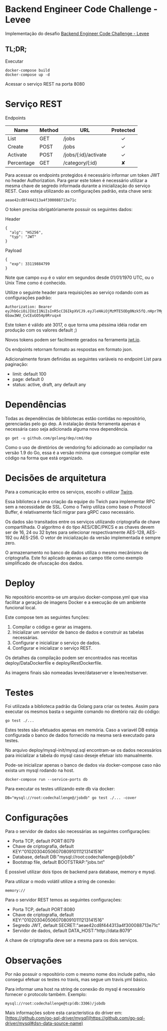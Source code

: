 # Backend Engineer Code Challenge - Levee

Implementação do desafio [Backend Engineer Code Challenge - Levee](https://github.com/EmpregoLigado/code-challenge)

## TL;DR;

Executar

```
docker-compose build
docker-compose up -d
```

Acessar o serviço REST na porta 8080

# Serviço REST

Endpoints

| Name       | Method    | URL                  | Protected |
| ---        | ---       | ---                  | :--:      |
| List       | GET       | /jobs                | ✓         |
| Create     | POST      | /jobs                | ✓         |
| Activate   | POST      | /jobs/{:id}/activate | ✓         |
| Percentage | GET       | /category/{:id}      | ✘         |

Para acessar os endpoints protegidos é necessário informar um token JWT no header Authorization.
Para gerar este token é necessário utilizar a mesma chave de segredo informada
durante a inicialização do serviço REST.
Caso esteja utilizando as configurações padrão, esta chave será:

```
aeae42cd8f444313a4f300088713e71c
```

O token precisa obrigatóriamente possuir os seguintes dados:

Header

```
{
  "alg": "HS256",
  "typ": "JWT"
}
```

Payload

```
{
  "exp": 33119884799
}
```

Note que campo ```exp``` é o valor em segundos desde 01/01/1970 UTC, ou o Unix Time como é conhecido. 

Utilize o seguinte header para requisições ao serviço rodando com as configurações padrão:

```
Authorization: Bearer eyJhbGciOiJIUzI1NiIsInR5cCI6IkpXVCJ9.eyJleHAiOjMzMTE5ODg0Nzk5fQ.nHpr7MgyjAIA_I1de-6baw3WU_CvCEuGO54p9Rruqx4
```

Este token é válido até 3017, o que torna uma péssima idéia rodar em produção com os valores default ;)


Novos tokens podem ser facilmente gerados na ferramenta [jwt.io](http://jwt.io).


Os endpoints retornam formato as respostas em formato json.

Adicionalmente foram definidas as seguintes variáveis no endpoint List para paginação:

- limit: default 100
- page: default 0
- status: active, draft, any default any



# Dependências

Todas as dependências de bibliotecas estão contidas no repositório, gerenciadas pelo go dep. 
A instalação desta ferramenta apenas é necessária caso seja adicionada alguma
nova dependência.

```
go get -u github.com/golang/dep/cmd/dep
```

Como o uso de diretórios de vendoring foi adicionado ao compilador na versão 1.9 do Go, essa é a versão mínima que consegue compilar este código na forma que está organizado.

# Decisões de arquitetura

Para a comunicação entre os serviços, escolhi o utilizar [Twirp](https://blog.twitch.tv/twirp-a-sweet-new-rpc-framework-for-go-5f2febbf35f).

Essa biblioteca é uma criação da equipe do Twich para implementar
RPC sem a necessidade de SSL. Como o Twirp utiliza como base o Protocol Buffer, é relativamente fácil migrar para gRPC caso necessário.

Os dados são transitados entre os serviços utilizando criptografia de chave compartilhada. O algoritmo é do tipo AES/CBC/PKCS e as chaves devem ser de 16, 24 ou 32 bytes para selecionar respectivamente AES-128, AES-192 ou AES-256.
O vetor de inicialização da versão implementada é sempre zero.

O armazenamento no banco de dados utiliza o mesmo mecânismo de criptografia. Este foi aplicado apenas ao campo title como exemplo simplificado de ofuscação dos dados.


# Deploy
No repositório encontra-se um arquivo docker-compose.yml que visa facilitar a geração de imagens Docker e a execução de um ambiente funcional local.

Este compose tem as seguintes funções: 

1. Compilar o código e gerar as imagens.
1. Inicializar um servidor de banco de dados e construir as tabelas necessárias.
2. Configurar e inicializar  o serviço de dados.
3. Configurar e inicializar o serviço REST.

Os detalhes da compilação podem ser encontrados nas receitas deploy/DataDockerfile e deploy/RestDockerfile.

As imagens finais são nomeadas levee/dataserver e levee/restserver.

# Testes
Foi utilizada a biblioteca padrão da Golang para criar os testes.
Assim para executar os mesmos basta o seguinte comando no diretório raiz do código:

```
go test ./...
```

Estes testes são efetuados apenas em memória. Caso a variavél DB esteja configurada o banco de dados fornecido na mesma será executado para testes.

No arquivo deploy/mysql-init/mysql.sql encontram-se os dados necessários para inicializar a tabela do mysql caso deseje efetuar isto manualmente.

Pode-se inicializar apenas o banco de dados via docker-compose caso não exista um mysql rodando na host.  

```
docker-compose run --service-ports db
```

Para executar os testes utilizando este db via docker:

```
DB="mysql://root:codechallenge@/jobdb" go test ./... -cover
```

# Configurações

Para o servidor de dados são necessárias as seguintes configurações:

- Porta TCP, default PORT:8079
- Chave de criptografia, default KEY:"01020304050607080910111213141516"
- Database, default DB:"mysql://root:codechallenge@/jobdb"
- Bootstrap file, default BOOTSTRAP:"jobs.txt"

É possível utilizar dois tipos de backend para database, memory e mysql.

Para utilizar o modo volátil utilize a string de conexão:

```
memory://
```

Para o servidor REST temos as seguintes configurações:

- Porta TCP, default PORT:8080
- Chave de criptografia, default KEY:"01020304050607080910111213141516"
- Segredo JWT, default SECRET:"aeae42cd8f444313a4f300088713e71c"
- Servidor de dados,  default DATA_HOST:"http://data:8079"

A chave de criptografia deve ser a mesma para os dois serviços.


# Observações
Por não possuir o repositório com o mesmo nome dos include paths, não consegui efetuar os testes no travis, mas segue um travis.yml básico.

Para informar uma host na string de conexão do mysql é necessário fornecer o protocolo também. Exemplo:

```
mysql://root:codechallenge@tcp(db:3306)/jobdb
```

Mais informações sobre esta caracteristica do driver em:
[https://github.com/go-sql-driver/mysql](https://github.com/go-sql-driver/mysql#dsn-data-source-name)